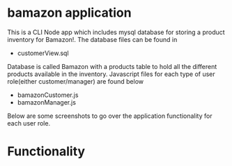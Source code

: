 # bamazon application

This is a CLI Node app which includes mysql database for storing a product inventory for Bamazon!.
The database files can be found in 
  * customerView.sql

Database is called Bamazon with a products table to hold all the different products available in the inventory.
Javascript files for each type of user role(either customer/manager) are found below
  * bamazonCustomer.js
  * bamazonManager.js

Below are some screenshots to go over the application functionality for each user role.

# Functionality 
